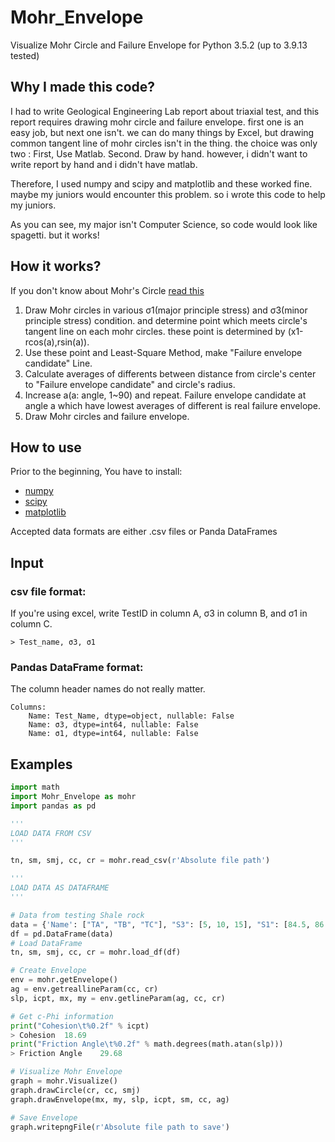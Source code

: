# Mohr_Envelope
Visualize Mohr Circle and Failure Envelope 
for Python 3.5.2 (up to 3.9.13 tested)

Why I made this code?
-------------
I had to write Geological Engineering Lab report about triaxial test, and this report requires drawing mohr circle and failure envelope. first one is an easy job, but next one isn't. we can do many things by Excel, but drawing common tangent line of mohr circles isn't in the thing. the choice was only two : First, Use Matlab. Second. Draw by hand. however, i didn't want to write report by hand and i didn't have matlab.

Therefore, I used numpy and scipy and matplotlib and these worked fine. maybe my juniors would encounter this problem. so i wrote this code to help my juniors.

As you can see, my major isn't Computer Science, so code would look like spagetti. but it works!

How it works?
-------------
If you don't know about Mohr's Circle [read this](https://en.wikipedia.org/wiki/Mohr's_circle)
1. Draw Mohr circles in various σ1(major principle stress) and σ3(minor principle stress) condition. and determine point which meets circle's tangent line on each mohr circles. these point is determined by (x1-rcos(a),rsin(a)).
2. Use these point and Least-Square Method, make "Failure envelope candidate" Line. 
3. Calculate averages of differents between distance from circle's center to "Failure envelope candidate"  and circle's radius.
4. Increase a(a: angle, 1~90) and repeat. Failure envelope candidate at angle a which have lowest averages of different is real failure envelope.
5. Draw Mohr circles and failure envelope.


How to use
-------------
Prior to the beginning, You have to install:
* [numpy](http://www.numpy.org/)
* [scipy](https://www.scipy.org/)
* [matplotlib](http://matplotlib.org/)

Accepted data formats are either .csv files or Panda DataFrames

Input
-------------
### csv file format:

If you're using excel, write TestID in column A, σ3 in column B, and σ1 in column C.

```
> Test_name, σ3, σ1
```

### Pandas DataFrame format:

The column header names do not really matter.

```
Columns:
    Name: Test_Name, dtype=object, nullable: False
    Name: σ3, dtype=int64, nullable: False
    Name: σ1, dtype=int64, nullable: False
```

Examples
-------------


```python
import math
import Mohr_Envelope as mohr
import pandas as pd

''' 
LOAD DATA FROM CSV
'''

tn, sm, smj, cc, cr = mohr.read_csv(r'Absolute file path')

''' 
LOAD DATA AS DATAFRAME 
'''

# Data from testing Shale rock
data = {'Name': ["TA", "TB", "TC"], "S3": [5, 10, 15], "S1": [84.5, 86.3, 111.0]}
df = pd.DataFrame(data)
# Load DataFrame
tn, sm, smj, cc, cr = mohr.load_df(df)

# Create Envelope
env = mohr.getEnvelope()
ag = env.getreallineParam(cc, cr)
slp, icpt, mx, my = env.getlineParam(ag, cc, cr)

# Get c-Phi information
print("Cohesion\t%0.2f" % icpt)
> Cohesion	18.69
print("Friction Angle\t%0.2f" % math.degrees(math.atan(slp)))
> Friction Angle	29.68

# Visualize Mohr Envelope 
graph = mohr.Visualize()
graph.drawCircle(cr, cc, smj)
graph.drawEnvelope(mx, my, slp, icpt, sm, cc, ag)

# Save Envelope
graph.writepngFile(r'Absolute file path to save')
```

